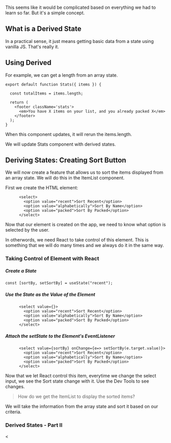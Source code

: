 <p>
This seems like it would be complicated based on everything we had to learn so far. But it's a simple concept.
</p>

## What is a Derived State

<p>In a practical sense, it just means getting basic data from a state using vanilla JS. That's really it.</p>

## Using Derived

<p>For example, we can get a length from an array state.</p>

```
export default function Stats({ items }) {

  const totalItems = items.length;

  return (
    <footer className='stats'>
      <em>You have X items on your list, and you already packed X</em>
    </footer>
  );
}

```

<p>When this component updates, it will rerun the items.length.</p>

<p>We will update Stats component with derived states.</p>

## Deriving States: Creating Sort Button

<p>
We will now create a feature that allows us to sort the items displayed from an array state. We will do this in the ItemList component.
</p>

First we create the HTML element:

```
      <select>
        <option value="recent">Sort Recent</option>
        <option value="alphabetically">Sort By Name</option>
        <option value="packed">Sort By Packed</option>
      </select>

```
<p>
Now that our element is created on the app, we need to know what option is selected by the user. 

In otherwords, we need React to take control of this element. This is something that we will do many times and we always do it in the same way. 
</p>

### Taking Control of Element with React

##### Create a State

```
const [sortBy, setSortBy] = useState("recent");
```

##### Use the State as the Value of the Element

```
      <select value={}>
        <option value="recent">Sort Recent</option>
        <option value="alphabetically">Sort By Name</option>
        <option value="packed">Sort By Packed</option>
      </select>
```

##### Attach the setState to the Element's EventListener

```
      <select value={sortBy} onChange={e=> setSortBy(e.target.value)}>
        <option value="recent">Sort Recent</option>
        <option value="alphabetically">Sort By Name</option>
        <option value="packed">Sort By Packed</option>
      </select>
```

<p>
Now that we let React control this item, everytime we change the select input, we see the Sort state change with it. Use the Dev Tools to see changes.
</p>

> How do we get the ItemList to display the sorted items?

<p>We will take the information from the array state and sort it based on our criteria.</p>

### Derived States - Part II
<